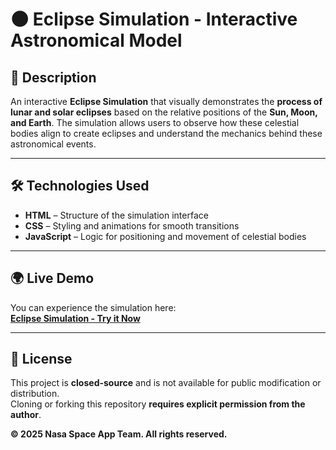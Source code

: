 # 🌑 Eclipse Simulation - Interactive Astronomical Model

## 📌 Description  

An interactive **Eclipse Simulation** that visually demonstrates the **process of lunar and solar eclipses** based on the relative positions of the **Sun, Moon, and Earth**. The simulation allows users to observe how these celestial bodies align to create eclipses and understand the mechanics behind these astronomical events.

---

## 🛠️ Technologies Used  

- **HTML** – Structure of the simulation interface  
- **CSS** – Styling and animations for smooth transitions  
- **JavaScript** – Logic for positioning and movement of celestial bodies  

---

## 🌍 Live Demo  

You can experience the simulation here:  
[**Eclipse Simulation - Try it Now**](https://eclipse-simulation.onrender.com/)  


---

## 📜 License  

This project is **closed-source** and is not available for public modification or distribution.  
Cloning or forking this repository **requires explicit permission from the author**.  

**© 2025 Nasa Space App Team. All rights reserved.**  
